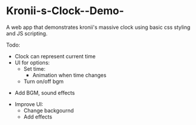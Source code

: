 # Kronii-s-Clock--Demo-
A web app that demonstrates kronii's massive clock using basic css styling and JS scripting.

Todo:
 - Clock can represent current time
 - UI for options:
    + Set time:
        + Animation when time changes
    + Turn on/off bgm
 + Add BGM, sound effects
 - Improve UI:
    + Change backgournd
    + Add effects
